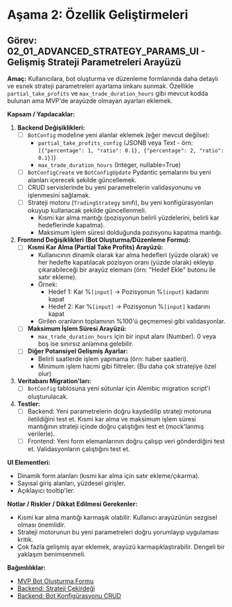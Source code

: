 # Aşama 2: Özellik Geliştirmeleri

## Görev: 02_01_ADVANCED_STRATEGY_PARAMS_UI - Gelişmiş Strateji Parametreleri Arayüzü

**Amaç:** Kullanıcılara, bot oluşturma ve düzenleme formlarında daha detaylı ve esnek strateji parametreleri ayarlama imkanı sunmak. Özellikle `partial_take_profits` ve `max_trade_duration_hours` gibi mevcut kodda bulunan ama MVP'de arayüzde olmayan ayarları eklemek.

**Kapsam / Yapılacaklar:**

1. **Backend Değişiklikleri:**
    - [ ] `BotConfig` modeline yeni alanlar eklemek (eğer mevcut değilse):
        - `partial_take_profits_config` (JSONB veya Text - örn: `[{"percentage": 1, "ratio": 0.1}, {"percentage": 2, "ratio": 0.1}]`)
        - `max_trade_duration_hours` (Integer, nullable=True)
    - [ ] `BotConfigCreate` ve `BotConfigUpdate` Pydantic şemalarını bu yeni alanları içerecek şekilde güncellemek.
    - [ ] CRUD servislerinde bu yeni parametrelerin validasyonunu ve işlenmesini sağlamak.
    - [ ] Strateji motoru (`TradingStrategy` sınıfı), bu yeni konfigürasyonları okuyup kullanacak şekilde güncellenmeli.
        - Kısmi kar alma mantığı (pozisyonun belirli yüzdelerini, belirli kar hedeflerinde kapatma).
        - Maksimum işlem süresi dolduğunda pozisyonu kapatma mantığı.
2. **Frontend Değişiklikleri (Bot Oluşturma/Düzenleme Formu):**
    - [ ] **Kısmi Kar Alma (Partial Take Profits) Arayüzü:**
        - Kullanıcının dinamik olarak kar alma hedefleri (yüzde olarak) ve her hedefte kapatılacak pozisyon oranı (yüzde olarak) ekleyip çıkarabileceği bir arayüz elemanı (örn: "Hedef Ekle" butonu ile satır ekleme).
        - Örnek:
            - Hedef 1: Kar %`[input]` -> Pozisyonun %`[input]` kadarını kapat
            - Hedef 2: Kar %`[input]` -> Pozisyonun %`[input]` kadarını kapat
        - Girilen oranların toplamının %100'ü geçmemesi gibi validasyonlar.
    - [ ] **Maksimum İşlem Süresi Arayüzü:**
        - `max_trade_duration_hours` için bir input alanı (Number). 0 veya boş ise sınırsız anlamına gelebilir.
    - [ ] **Diğer Potansiyel Gelişmiş Ayarlar:**
        - Belirli saatlerde işlem yapmama (örn: haber saatleri).
        - Minimum işlem hacmi gibi filtreler. (Bu daha çok stratejiye özel olur)
3. **Veritabanı Migration'ları:**
    - [ ] `BotConfig` tablosuna yeni sütunlar için Alembic migration script'i oluşturulacak.
4. **Testler:**
    - [ ] Backend: Yeni parametrelerin doğru kaydedilip strateji motoruna iletildiğini test et. Kısmi kar alma ve maksimum işlem süresi mantığının strateji içinde doğru çalıştığını test et (mock'lanmış verilerle).
    - [ ] Frontend: Yeni form elemanlarının doğru çalışıp veri gönderdiğini test et. Validasyonların çalıştığını test et.

**UI Elementleri:**
- Dinamik form alanları (kısmi kar alma için satır ekleme/çıkarma).
- Sayısal giriş alanları, yüzdesel girişler.
- Açıklayıcı tooltip'ler.

**Notlar / Riskler / Dikkat Edilmesi Gerekenler:**
- Kısmi kar alma mantığı karmaşık olabilir. Kullanıcı arayüzünün sezgisel olması önemlidir.
- Strateji motorunun bu yeni parametreleri doğru yorumlayıp uygulaması kritik.
- Çok fazla gelişmiş ayar eklemek, arayüzü karmaşıklaştırabilir. Dengeli bir yaklaşım benimsenmeli.

**Bağımlılıklar:**
- [MVP Bot Oluşturma Formu](../01_MVP_DEVELOPMENT/01_10_FRONTEND_BOT_CREATION_FORM.md)
- [Backend: Strateji Çekirdeği](../01_MVP_DEVELOPMENT/01_03_BACKEND_STRATEGY_CORE_REFACTOR.md)
- [Backend: Bot Konfigürasyonu CRUD](../01_MVP_DEVELOPMENT/01_04_BACKEND_BOT_CONFIG_CRUD.md)